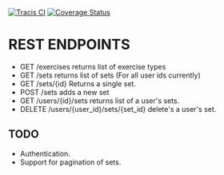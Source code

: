[![Tracis CI](https://travis-ci.org/kajstrom/repmaxtrackerbackend.svg?branch=master)](https://travis-ci.org/kajstrom/repmaxtrackerbackend)
[![Coverage Status](https://coveralls.io/repos/github/kajstrom/repmaxtrackerbackend/badge.svg?branch=master)](https://coveralls.io/github/kajstrom/repmaxtrackerbackend?branch=master)

# REST ENDPOINTS

- GET /exercises returns list of exercise types
- GET /sets returns list of sets (For all user ids currently)
- GET /sets/{id} Returns a single set.
- POST /sets adds a new set
- GET /users/{id}/sets returns list of a user's sets.
- DELETE /users/{user_id}/sets/{set_id} delete's a user's set.

## TODO

- Authentication.
- Support for pagination of sets.